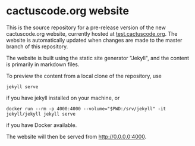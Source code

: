 
# cactuscode.org website

This is the source repository for a pre-release version of the new
cactuscode.org website, currently hosted at
[test.cactuscode.org](https://test.cactuscode.org).  The website is
automatically updated when changes are made to the master branch of
this repository.

The website is built using the static site generator "Jekyll", and the
content is primarily in markdown files.

To preview the content from a local clone of the repository, use

```
jekyll serve
```
if you have jekyll installed on your machine, or

```
docker run --rm -p 4000:4000 --volume="$PWD:/srv/jekyll" -it jekyll/jekyll jekyll serve
```

if you have Docker available.

The website will then be served from http://0.0.0.0:4000.
